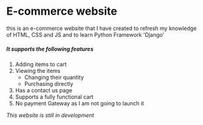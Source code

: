 # E-commerce website

this is an e-commerce website that I have created to refresh my knowledge of HTML, CSS and JS and to learn Python Framework 'Django'

##### It supports the following features
1. Adding items to cart
2. Viewing the items
	* Changing their quantity
	* Purchasing directly
3. Has a contact us page
4. Supports a fully functional cart
5. No payment Gateway as I am not going to launch it

_This website is still in development_

